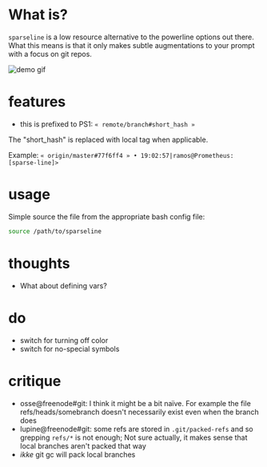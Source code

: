 What is?
===
`sparseline` is a low resource alternative to the powerline options out there. What this means is that it only makes subtle augmentations to your prompt with a focus on git repos.

![demo gif](raw/master/demo.gif)


features
===
* this is prefixed to PS1: `« remote/branch#short_hash »`

The "short_hash" is replaced with local tag when applicable.

Example: `« origin/master#77f6ff4 » • 19:02:57|ramos@Prometheus:[sparse-line]>`


usage
===
Simple source the file from the appropriate bash config file:
```bash
source /path/to/sparseline
```

thoughts
===
* What about defining vars?


do
===
* switch for turning off color
* switch for no-special symbols

critique
===
* osse@freenode#git: I think it might be a bit naïve. For example the file refs/heads/somebranch doesn't necessarily exist even when the branch does
* lupine@freenode#git: some refs are stored in `.git/packed-refs` and so grepping `refs/*` is not enough; Not sure actually, it makes sense that local branches aren't packed that way
* _ikke_ git gc will pack local branches

